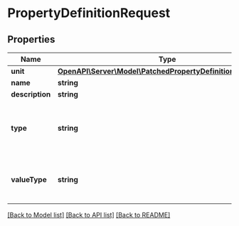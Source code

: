 # PropertyDefinitionRequest

## Properties
Name | Type | Description | Notes
------------ | ------------- | ------------- | -------------
**unit** | [**OpenAPI\Server\Model\PatchedPropertyDefinitionRequestUnit**](PatchedPropertyDefinitionRequestUnit.md) |  | [optional] 
**name** | **string** |  | [optional] 
**description** | **string** |  | [optional] 
**type** | **string** | IfcProperty*, Ifc*Properties, IfcComplexProperty, IfcQuantity*, IfcComplexQuantity, Attribute | [optional] 
**valueType** | **string** | Type of the corresponding value (Boolean, integer, float, string, IfcRange, ...) | [optional] 

[[Back to Model list]](../README.md#documentation-for-models) [[Back to API list]](../README.md#documentation-for-api-endpoints) [[Back to README]](../README.md)


